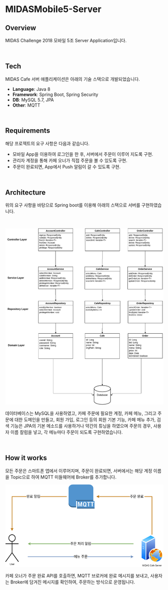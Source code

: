 # MIDASMobile5-Server

## Overview

MIDAS Challenge 2018 모바일 5조 Server Application입니다.



<br />



## Tech

MIDAS Cafe 서버 애플리케이션은 아래의 기술 스택으로 개발되었습니다.

* **Language**: Java 8
* **Framework**: Spring Boot, Spring Security
* **DB**: MySQL 5.7, JPA
* **Other**: MQTT



<br />



## Requirements

해당 프로젝트의 요구 사항은 다음과 같습니다.

* 모바일 App을 이용하여 로그인을 한 후, 서버에서 주문이 이루어 지도록 구현.
* 관리자 계정을 통해 카페 오너가 직접 주문을 볼 수 있도록 구현.
* 주문이 완료되면, App에서 Push 알림이 갈 수 있도록 구현.



<br />



## Architecture

위의 요구 사항을 바탕으로 Spring boot를 이용해 아래의 스택으로 서버를 구현하였습니다.

<br />

![MIDASCafe-Arch](./images/MIDASCafe.png)

데이터베이스는 MySQL을 사용하였고, 카페 주문에 필요한 계정, 카페 메뉴, 그리고 주문에 대한 도메인을 만들고, 회원 가입, 로그인 등의 회원 기본 기능, 카페 메뉴 추가, 검색 기능은 JPA의 기본 메소드를 사용하거나 약간의 튜닝을 하였으며 주문의 경우, 사용자 이름 칼럼을 넣고, 각 메뉴마다 주문이 되도록 구현하였습니다.



<br />



## How it works

모든 주문은 스마트폰 앱에서 이루어지며, 주문이 완료되면, 서버에서는 해당 계정 이름을 Topic으로 하여 MQTT 미들웨어에 Broker를 추가합니다.

![How-to-works](./images/MIDASCafe-how-to-works.png)

카페 오너가 주문 완료 API를 호출하면, MQTT 브로커에 완료 메시지를 보내고, 사용자는 Broker에 담겨진 메시지를 확인하여, 주문하는 방식으로 운영됩니다.